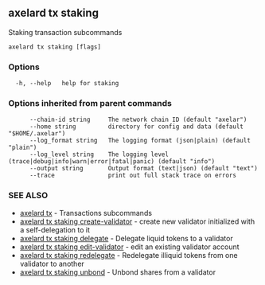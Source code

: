 ## axelard tx staking

Staking transaction subcommands

```
axelard tx staking [flags]
```

### Options

```
  -h, --help   help for staking
```

### Options inherited from parent commands

```
      --chain-id string     The network chain ID (default "axelar")
      --home string         directory for config and data (default "$HOME/.axelar")
      --log_format string   The logging format (json|plain) (default "plain")
      --log_level string    The logging level (trace|debug|info|warn|error|fatal|panic) (default "info")
      --output string       Output format (text|json) (default "text")
      --trace               print out full stack trace on errors
```

### SEE ALSO

- [axelard tx](/cli-docs/v0_27_0/axelard_tx) - Transactions subcommands
- [axelard tx staking create-validator](/cli-docs/v0_27_0/axelard_tx_staking_create-validator) - create new validator initialized with a self-delegation to it
- [axelard tx staking delegate](/cli-docs/v0_27_0/axelard_tx_staking_delegate) - Delegate liquid tokens to a validator
- [axelard tx staking edit-validator](/cli-docs/v0_27_0/axelard_tx_staking_edit-validator) - edit an existing validator account
- [axelard tx staking redelegate](/cli-docs/v0_27_0/axelard_tx_staking_redelegate) - Redelegate illiquid tokens from one validator to another
- [axelard tx staking unbond](/cli-docs/v0_27_0/axelard_tx_staking_unbond) - Unbond shares from a validator
